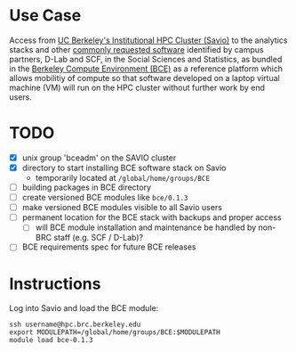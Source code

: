 # Use Case

Access from [UC Berkeley's Institutional HPC Cluster
(Savio)](http://research-it.berkeley.edu/services/high-performance-computing/institutional-and-condo-computing)
to the analytics stacks and other [commonly requested
software](https://www.xsede.org/xsede-nsf-release-cloud-survey-report)
identified by campus partners, D-Lab and SCF, in the Social Sciences
and Statistics, as bundled in the [Berkeley Compute Environment
(BCE)](http://collaboratool.berkeley.edu/) as a reference platform
which allows mobilitiy of compute so that software developed on a
laptop virtual machine (VM) will run on the HPC cluster without
further work by end users.

# TODO
- [X] unix group 'bceadm' on the SAVIO cluster
- [X] directory to start installing BCE software stack on Savio
  - temporarily located at `/global/home/groups/BCE`
- [ ] building packages in BCE directory
- [ ] create versioned BCE modules like `bce/0.1.3`
- [ ] make versioned BCE modules visible to all Savio users
- [ ] permanent location for the BCE stack with backups and proper access
  - [ ] will BCE module installation and maintenance be handled by non-BRC staff (e.g. SCF / D-Lab)?
- [ ] BCE requirements spec for future BCE releases

# Instructions

Log into Savio and load the BCE module:

    ssh username@hpc.brc.berkeley.edu
    export MODULEPATH=/global/home/groups/BCE:$MODULEPATH
    module load bce-0.1.3
